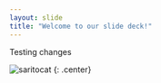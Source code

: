 ```yaml
---
layout: slide
title: "Welcome to our slide deck!"
---
```


Testing changes

![saritocat](https://octodex.github.com/images/saritocat.png)
{: .center}
